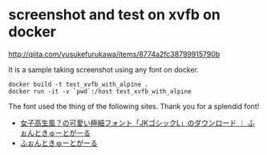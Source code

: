 # screenshot and test on xvfb on docker

http://qiita.com/yusukefurukawa/items/8774a2fc38799915790b

It is a sample taking screenshot using any font on docker.

```
docker build -t test_xvfb_with_alpine .
docker run -it -v `pwd`:/host test_xvfb_with_alpine
```

The font used the thing of the following sites.
Thank you for a splendid font!

+ [女子高生風？の可愛い極細フォント「JKゴシックL」のダウンロード ｜ ふぉんときゅーとがーる](http://font.cutegirl.jp/jk-font-light.html)  
+ [ふぉんときゅーとがーる](http://font.cutegirl.jp/category/about)

